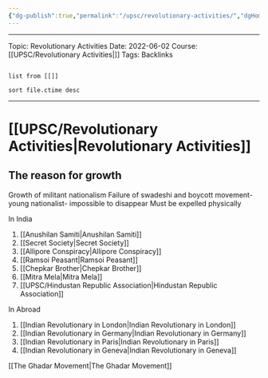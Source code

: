 ```yaml
---
{"dg-publish":true,"permalink":"/upsc/revolutionary-activities/","dgHomeLink":true,"dgPassFrontmatter":false}
---
```


----

Topic: Revolutionary  Activities
Date: 2022-06-02
Course: [[UPSC/Revolutionary  Activities|]]
Tags:
Backlinks 
```dataview

list from [[]]

sort file.ctime desc

```

----




# [[UPSC/Revolutionary  Activities|Revolutionary  Activities]]

## The reason for growth
Growth of militant nationalism
Failure of swadeshi and boycott movement- young nationalist- impossible to disappear
Must be expelled physically

In India
1. [[Anushilan Samiti|Anushilan Samiti]]
2. [[Secret Society|Secret Society]]
3. [[Allipore Conspiracy|Allipore Conspiracy]]
4. [[Ramsoi Peasant|Ramsoi Peasant]]
5. [[Chepkar Brother|Chepkar Brother]]
6. [[Mitra Mela|Mitra Mela]]
7. [[UPSC/Hindustan Republic Association|Hindustan Republic Association]]

In Abroad
1. [[Indian Revolutionary in London|Indian Revolutionary in London]]
2. [[Indian Revolutionary in Germany|Indian Revolutionary in Germany]]
3. [[Indian Revolutionary in Paris|Indian Revolutionary in Paris]]
4. [[Indian Revolutionary in Geneva|Indian Revolutionary in Geneva]]

[[The Ghadar Movement|The Ghadar Movement]]
